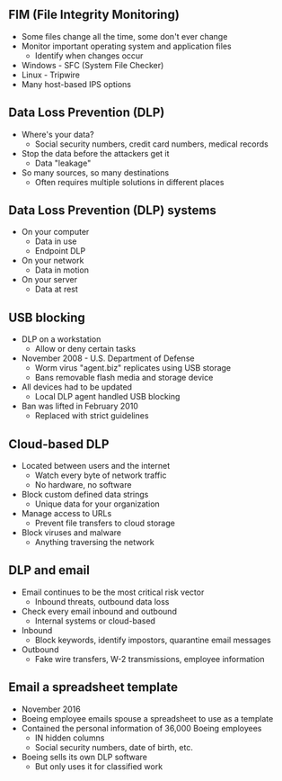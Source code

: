 ## FIM (File Integrity Monitoring)
- Some files change all the time, some don't ever change
- Monitor important operating system and application files
	- Identify when changes occur
- Windows - SFC (System File Checker)
- Linux - Tripwire
- Many host-based IPS options
## Data Loss Prevention (DLP)
- Where's your data?
	- Social security numbers, credit card numbers, medical records
- Stop the data before the attackers get it
	- Data "leakage"
- So many sources, so many destinations
	- Often requires multiple solutions in different places
## Data Loss Prevention (DLP) systems
- On your computer
	- Data in use
	- Endpoint DLP
- On your network
	- Data in motion
- On your server
	- Data at rest
## USB blocking
- DLP on a workstation
	- Allow or deny certain tasks
- November 2008 -  U.S. Department of Defense
	- Worm virus "agent.biz" replicates using USB storage
	- Bans removable flash media and storage device
- All devices had to be updated
	- Local DLP agent handled USB blocking
- Ban was lifted in February 2010
	- Replaced with strict guidelines
## Cloud-based DLP
- Located between users and the internet
	- Watch every byte of network traffic
	- No hardware, no software
- Block custom defined data strings
	- Unique data for your organization
- Manage access to URLs
	- Prevent file transfers to cloud storage
- Block viruses and malware
	- Anything traversing the network
## DLP and email
- Email continues to be the most critical risk vector
	- Inbound threats, outbound data loss
- Check every email inbound and outbound
	- Internal systems or cloud-based
- Inbound
	- Block keywords, identify impostors, quarantine email messages
- Outbound
	- Fake wire transfers, W-2 transmissions, employee information
## Email a spreadsheet template
- November 2016
- Boeing employee emails spouse a spreadsheet to use as a template
- Contained the personal information of 36,000 Boeing employees
	- IN hidden columns
	- Social security numbers, date of birth, etc.
- Boeing sells its own DLP software
	- But only uses it for classified work